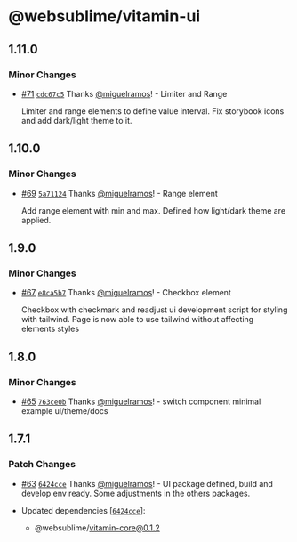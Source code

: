 # @websublime/vitamin-ui

## 1.11.0

### Minor Changes

- [#71](https://github.com/websublime/vitamin/pull/71) [`cdc67c5`](https://github.com/websublime/vitamin/commit/cdc67c5354dad183c433730e218979f235ff9bb1) Thanks [@miguelramos](https://github.com/miguelramos)! - Limiter and Range

  Limiter and range elements to define value interval. Fix storybook icons and add dark/light theme to it.

## 1.10.0

### Minor Changes

- [#69](https://github.com/websublime/vitamin/pull/69) [`5a71124`](https://github.com/websublime/vitamin/commit/5a71124c75ddf89f8cdf38c793c33f0f0f0da6d2) Thanks [@miguelramos](https://github.com/miguelramos)! - Range element

  Add range element with min and max. Defined how light/dark theme are applied.

## 1.9.0

### Minor Changes

- [#67](https://github.com/websublime/vitamin/pull/67) [`e8ca5b7`](https://github.com/websublime/vitamin/commit/e8ca5b75901044e4d9c5ab67b215452c9be2d5cd) Thanks [@miguelramos](https://github.com/miguelramos)! - Checkbox element

  Checkbox with checkmark and readjust ui development script for styling with tailwind. Page is now able to use tailwind without affecting elements styles

## 1.8.0

### Minor Changes

- [#65](https://github.com/websublime/vitamin/pull/65) [`763ce0b`](https://github.com/websublime/vitamin/commit/763ce0b2be1ceaa3c5126937d7ed8dfbf5119e08) Thanks [@miguelramos](https://github.com/miguelramos)! - switch component minimal example ui/theme/docs

## 1.7.1

### Patch Changes

- [#63](https://github.com/websublime/vitamin/pull/63) [`6424cce`](https://github.com/websublime/vitamin/commit/6424cce13006cf4ab86096764974bb519ba0850f) Thanks [@miguelramos](https://github.com/miguelramos)! - UI package defined, build and develop env ready. Some adjustments in the others packages.

- Updated dependencies [[`6424cce`](https://github.com/websublime/vitamin/commit/6424cce13006cf4ab86096764974bb519ba0850f)]:
  - @websublime/vitamin-core@0.1.2

